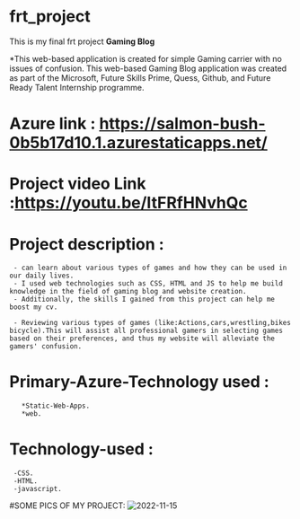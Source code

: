 # frt_project
This is my final frt project
  **Gaming Blog**
  
  *This web-based application is created for simple  Gaming carrier with no issues of confusion.
  This web-based Gaming Blog application was created as part of the Microsoft, Future Skills Prime,
Quess, Github, and Future Ready Talent Internship programme.

# Azure link : https://salmon-bush-0b5b17d10.1.azurestaticapps.net/

# Project video Link :https://youtu.be/ItFRfHNvhQc

# Project description :
     - can learn about various types of games and how they can be used in our daily lives.
     - I used web technologies such as CSS, HTML and JS to help me build knowledge in the field of gaming blog and website creation.
     - Additionally, the skills I gained from this project can help me boost my cv.
     
     - Reviewing various types of games (like:Actions,cars,wrestling,bikes bicycle).This will assist all professional gamers in selecting games based on their preferences, and thus my website will alleviate the gamers' confusion.
     
 # Primary-Azure-Technology used :
       *Static-Web-Apps.
       *web.
 # Technology-used :
     -CSS.
     -HTML.
     -javascript.
 #SOME PICS OF MY PROJECT:
 ![2022-11-15](https://user-images.githubusercontent.com/85445851/201934360-d0acbb9f-f312-47e8-9b6e-3bb1c3ec1347.png)
 
       
